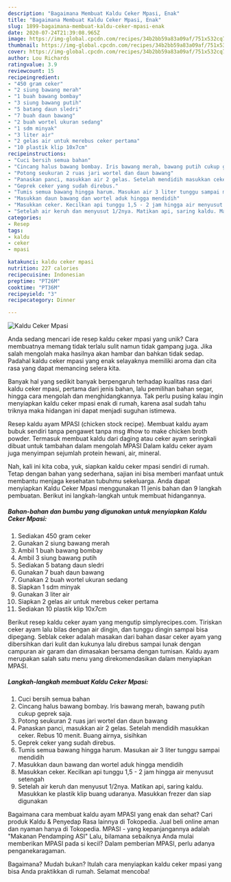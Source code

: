 ```yaml
---
description: "Bagaimana Membuat Kaldu Ceker Mpasi, Enak"
title: "Bagaimana Membuat Kaldu Ceker Mpasi, Enak"
slug: 1899-bagaimana-membuat-kaldu-ceker-mpasi-enak
date: 2020-07-24T21:39:08.965Z
image: https://img-global.cpcdn.com/recipes/34b2bb59a83a09af/751x532cq70/kaldu-ceker-mpasi-foto-resep-utama.jpg
thumbnail: https://img-global.cpcdn.com/recipes/34b2bb59a83a09af/751x532cq70/kaldu-ceker-mpasi-foto-resep-utama.jpg
cover: https://img-global.cpcdn.com/recipes/34b2bb59a83a09af/751x532cq70/kaldu-ceker-mpasi-foto-resep-utama.jpg
author: Lou Richards
ratingvalue: 3.9
reviewcount: 15
recipeingredient:
- "450 gram ceker"
- "2 siung bawang merah"
- "1 buah bawang bombay"
- "3 siung bawang putih"
- "5 batang daun sledri"
- "7 buah daun bawang"
- "2 buah wortel ukuran sedang"
- "1 sdm minyak"
- "3 liter air"
- "2 gelas air untuk merebus ceker pertama"
- "10 plastik klip 10x7cm"
recipeinstructions:
- "Cuci bersih semua bahan"
- "Cincang halus bawang bombay. Iris bawang merah, bawang putih cukup geprek saja."
- "Potong seukuran 2 ruas jari wortel dan daun bawang"
- "Panaskan panci, masukkan air 2 gelas. Setelah mendidih masukkan ceker. Rebus 10 menit. Buang airnya, sisihkan"
- "Geprek ceker yang sudah direbus."
- "Tumis semua bawang hingga harum. Masukan air 3 liter tunggu sampai mendidih"
- "Masukkan daun bawang dan wortel aduk hingga mendidih"
- "Masukkan ceker. Kecilkan api tunggu 1,5 - 2 jam hingga air menyusut setengah"
- "Setelah air keruh dan menyusut 1/2nya. Matikan api, saring kaldu. Masukkan ke plastik klip buang udaranya. Masukkan frezer dan siap digunakan"
categories:
- Resep
tags:
- kaldu
- ceker
- mpasi

katakunci: kaldu ceker mpasi 
nutrition: 227 calories
recipecuisine: Indonesian
preptime: "PT26M"
cooktime: "PT36M"
recipeyield: "3"
recipecategory: Dinner

---
```



![Kaldu Ceker Mpasi](https://img-global.cpcdn.com/recipes/34b2bb59a83a09af/751x532cq70/kaldu-ceker-mpasi-foto-resep-utama.jpg)

Anda sedang mencari ide resep kaldu ceker mpasi yang unik? Cara membuatnya memang tidak terlalu sulit namun tidak gampang juga. Jika salah mengolah maka hasilnya akan hambar dan bahkan tidak sedap. Padahal kaldu ceker mpasi yang enak selayaknya memiliki aroma dan cita rasa yang dapat memancing selera kita.

Banyak hal yang sedikit banyak berpengaruh terhadap kualitas rasa dari kaldu ceker mpasi, pertama dari jenis bahan, lalu pemilihan bahan segar, hingga cara mengolah dan menghidangkannya. Tak perlu pusing kalau ingin menyiapkan kaldu ceker mpasi enak di rumah, karena asal sudah tahu triknya maka hidangan ini dapat menjadi suguhan istimewa.

Resep kaldu ayam MPASI (chicken stock recipe). Membuat kaldu ayam bubuk sendiri tanpa pengawet tanpa msg #how to make chicken broth powder. Termasuk membuat kaldu dari daging atau ceker ayam seringkali dibuat untuk tambahan dalam mengolah MPASI Dalam kaldu ceker ayam juga menyimpan sejumlah protein hewani, air, mineral.


Nah, kali ini kita coba, yuk, siapkan kaldu ceker mpasi sendiri di rumah. Tetap dengan bahan yang sederhana, sajian ini bisa memberi manfaat untuk membantu menjaga kesehatan tubuhmu sekeluarga. Anda dapat menyiapkan Kaldu Ceker Mpasi menggunakan 11 jenis bahan dan 9 langkah pembuatan. Berikut ini langkah-langkah untuk membuat hidangannya.

<!--inarticleads1-->

##### Bahan-bahan dan bumbu yang digunakan untuk menyiapkan Kaldu Ceker Mpasi:

1. Sediakan 450 gram ceker
1. Gunakan 2 siung bawang merah
1. Ambil 1 buah bawang bombay
1. Ambil 3 siung bawang putih
1. Sediakan 5 batang daun sledri
1. Gunakan 7 buah daun bawang
1. Gunakan 2 buah wortel ukuran sedang
1. Siapkan 1 sdm minyak
1. Gunakan 3 liter air
1. Siapkan 2 gelas air untuk merebus ceker pertama
1. Sediakan 10 plastik klip 10x7cm


Berikut resep kaldu ceker ayam yang mengutip simplyrecipes.com. Tiriskan ceker ayam lalu bilas dengan air dingin, dan tunggu dingin sampai bisa dipegang. Seblak ceker adalah masakan dari bahan dasar ceker ayam yang dibersihkan dari kulit dan kukunya lalu direbus sampai lunak dengan campuran air garam dan dimasakan bersama dengan tumisan. Kaldu ayam merupakan salah satu menu yang direkomendasikan dalam menyiapkan MPASI. 

<!--inarticleads2-->

##### Langkah-langkah membuat Kaldu Ceker Mpasi:

1. Cuci bersih semua bahan
1. Cincang halus bawang bombay. Iris bawang merah, bawang putih cukup geprek saja.
1. Potong seukuran 2 ruas jari wortel dan daun bawang
1. Panaskan panci, masukkan air 2 gelas. Setelah mendidih masukkan ceker. Rebus 10 menit. Buang airnya, sisihkan
1. Geprek ceker yang sudah direbus.
1. Tumis semua bawang hingga harum. Masukan air 3 liter tunggu sampai mendidih
1. Masukkan daun bawang dan wortel aduk hingga mendidih
1. Masukkan ceker. Kecilkan api tunggu 1,5 - 2 jam hingga air menyusut setengah
1. Setelah air keruh dan menyusut 1/2nya. Matikan api, saring kaldu. Masukkan ke plastik klip buang udaranya. Masukkan frezer dan siap digunakan


Bagaimana cara membuat kaldu ayam MPASI yang enak dan sehat? Cari produk Kaldu &amp; Penyedap Rasa lainnya di Tokopedia. Jual beli online aman dan nyaman hanya di Tokopedia. MPASI - yang kepanjangannya adalah &#34;Makanan Pendamping ASI&#34; Lalu, bilamana sebaiknya Anda mulai memberikan MPASI pada si kecil? Dalam pemberian MPASI, perlu adanya penganekaragaman. 

Bagaimana? Mudah bukan? Itulah cara menyiapkan kaldu ceker mpasi yang bisa Anda praktikkan di rumah. Selamat mencoba!
